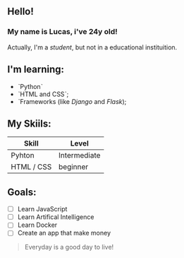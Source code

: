 ## Hello!

### My name is Lucas, i've 24y old!

Actually, I'm a _student_, but not in a educational instituition.
## I'm learning:
- ˋPythonˋ
- ˋHTML and CSSˋ;
- ˋFrameworks (like _Django_ and _Flask_);

## My Skiils:

| Skill    | Level |
|----------|-------|
| Pyhton   | Intermediate|
| HTML / CSS | beginner|

## Goals:
- [ ] Learn JavaScript
- [ ] Learn Artifical Intelligence
- [ ] Learn Docker
- [ ] Create an app that make money

> Everyday is a good day to live!
> 
